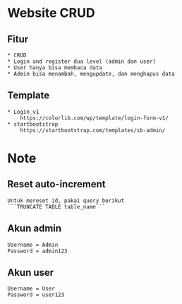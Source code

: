 # Website CRUD

## Fitur
    * CRUD
    * Login and register dua level (admin dan user)
    * User hanya bisa membaca data
    * Admin bisa menambah, mengupdate, dan menghapus data

## Template
    * Login_v1
        https://colorlib.com/wp/template/login-form-v1/
    * startbootstrap
        https://startbootstrap.com/templates/sb-admin/

# Note

## Reset auto-increment
    Untuk mereset id, pakai query berikut
    ```TRUNCATE TABLE table_name```

## Akun admin
    Username = Admin
    Password = admin123

## Akun user
    Username = User
    Password = user123
